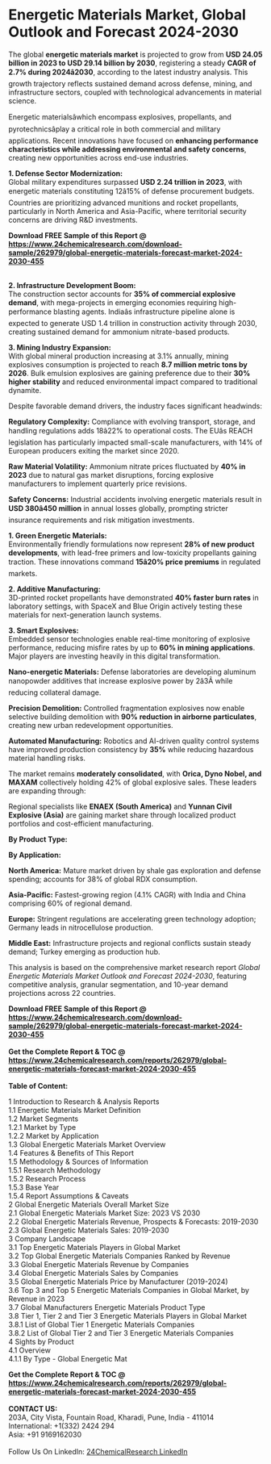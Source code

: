 <h1>Energetic Materials Market, Global Outlook and Forecast 2024-2030</h1><p>The global <strong>energetic materials market</strong> is projected to grow from <strong>USD 24.05 billion in 2023 to USD 29.14 billion by 2030</strong>, registering a steady <strong>CAGR of 2.7% during 2024â2030</strong>, according to the latest industry analysis. This growth trajectory reflects sustained demand across defense, mining, and infrastructure sectors, coupled with technological advancements in material science.</p><p>Energetic materialsâwhich encompass explosives, propellants, and pyrotechnicsâplay a critical role in both commercial and military applications. Recent innovations have focused on <strong>enhancing performance characteristics while addressing environmental and safety concerns</strong>, creating new opportunities across end-use industries.</p><p><strong>1. Defense Sector Modernization:</strong><br>
Global military expenditures surpassed <strong>USD 2.24 trillion in 2023</strong>, with energetic materials constituting 12â15% of defense procurement budgets. Countries are prioritizing advanced munitions and rocket propellants, particularly in North America and Asia-Pacific, where territorial security concerns are driving R&amp;D investments.</p><div><b>Download FREE Sample of this Report @ 
            <a href="https://www.24chemicalresearch.com/download-sample/262979/global-energetic-materials-forecast-market-2024-2030-455">
            https://www.24chemicalresearch.com/download-sample/262979/global-energetic-materials-forecast-market-2024-2030-455</a></b></div><br><p><strong>2. Infrastructure Development Boom:</strong><br>
The construction sector accounts for <strong>35% of commercial explosive demand</strong>, with mega-projects in emerging economies requiring high-performance blasting agents. Indiaâs infrastructure pipeline alone is expected to generate USD 1.4 trillion in construction activity through 2030, creating sustained demand for ammonium nitrate-based products.</p><p><strong>3. Mining Industry Expansion:</strong><br>
With global mineral production increasing at 3.1% annually, mining explosives consumption is projected to reach <strong>8.7 million metric tons by 2026</strong>. Bulk emulsion explosives are gaining preference due to their <strong>30% higher stability</strong> and reduced environmental impact compared to traditional dynamite.</p><p>Despite favorable demand drivers, the industry faces significant headwinds:</p><p><strong>Regulatory Complexity:</strong> Compliance with evolving transport, storage, and handling regulations adds 18â22% to operational costs. The EUâs REACH legislation has particularly impacted small-scale manufacturers, with 14% of European producers exiting the market since 2020.</p><p><strong>Raw Material Volatility:</strong> Ammonium nitrate prices fluctuated by <strong>40% in 2023</strong> due to natural gas market disruptions, forcing explosive manufacturers to implement quarterly price revisions.</p><p><strong>Safety Concerns:</strong> Industrial accidents involving energetic materials result in <strong>USD 380â450 million</strong> in annual losses globally, prompting stricter insurance requirements and risk mitigation investments.</p><p><strong>1. Green Energetic Materials:</strong><br>
Environmentally friendly formulations now represent <strong>28% of new product developments</strong>, with lead-free primers and low-toxicity propellants gaining traction. These innovations command <strong>15â20% price premiums</strong> in regulated markets.</p><p><strong>2. Additive Manufacturing:</strong><br>
3D-printed rocket propellants have demonstrated <strong>40% faster burn rates</strong> in laboratory settings, with SpaceX and Blue Origin actively testing these materials for next-generation launch systems.</p><p><strong>3. Smart Explosives:</strong><br>
Embedded sensor technologies enable real-time monitoring of explosive performance, reducing misfire rates by up to <strong>60% in mining applications</strong>. Major players are investing heavily in this digital transformation.</p><p><strong>Nano-energetic Materials:</strong> Defense laboratories are developing aluminum nanopowder additives that increase explosive power by 2â3Ã while reducing collateral damage.</p><p><strong>Precision Demolition:</strong> Controlled fragmentation explosives now enable selective building demolition with <strong>90% reduction in airborne particulates</strong>, creating new urban redevelopment opportunities.</p><p><strong>Automated Manufacturing:</strong> Robotics and AI-driven quality control systems have improved production consistency by <strong>35%</strong> while reducing hazardous material handling risks.</p><p>The market remains <strong>moderately consolidated</strong>, with <strong>Orica, Dyno Nobel, and MAXAM</strong> collectively holding 42% of global explosive sales. These leaders are expanding through:</p><p>Regional specialists like <strong>ENAEX (South America)</strong> and <strong>Yunnan Civil Explosive (Asia)</strong> are gaining market share through localized product portfolios and cost-efficient manufacturing.</p><p><strong>By Product Type:</strong></p><p><strong>By Application:</strong></p><p><strong>North America:</strong> Mature market driven by shale gas exploration and defense spending; accounts for 38% of global RDX consumption.</p><p><strong>Asia-Pacific:</strong> Fastest-growing region (4.1% CAGR) with India and China comprising 60% of regional demand.</p><p><strong>Europe:</strong> Stringent regulations are accelerating green technology adoption; Germany leads in nitrocellulose production.</p><p><strong>Middle East:</strong> Infrastructure projects and regional conflicts sustain steady demand; Turkey emerging as production hub.</p><p>This analysis is based on the comprehensive market research report <em>Global Energetic Materials Market Outlook and Forecast 2024-2030</em>, featuring competitive analysis, granular segmentation, and 10-year demand projections across 22 countries.</p><div><b>Download FREE Sample of this Report @ 
            <a href="https://www.24chemicalresearch.com/download-sample/262979/global-energetic-materials-forecast-market-2024-2030-455">
            https://www.24chemicalresearch.com/download-sample/262979/global-energetic-materials-forecast-market-2024-2030-455</a></b></div><br><div><b>Get the Complete Report & TOC @ 
            <a href="https://www.24chemicalresearch.com/reports/262979/global-energetic-materials-forecast-market-2024-2030-455">
            https://www.24chemicalresearch.com/reports/262979/global-energetic-materials-forecast-market-2024-2030-455</a></b></div><br>
            <b>Table of Content:</b><p>1 Introduction to Research & Analysis Reports<br />
    1.1 Energetic Materials Market Definition<br />
    1.2 Market Segments<br />
        1.2.1 Market by Type<br />
        1.2.2 Market by Application<br />
    1.3 Global Energetic Materials Market Overview<br />
    1.4 Features & Benefits of This Report<br />
    1.5 Methodology & Sources of Information<br />
        1.5.1 Research Methodology<br />
        1.5.2 Research Process<br />
        1.5.3 Base Year<br />
        1.5.4 Report Assumptions & Caveats<br />
2 Global Energetic Materials Overall Market Size<br />
    2.1 Global Energetic Materials Market Size: 2023 VS 2030<br />
    2.2 Global Energetic Materials Revenue, Prospects & Forecasts: 2019-2030<br />
    2.3 Global Energetic Materials Sales: 2019-2030<br />
3 Company Landscape<br />
    3.1 Top Energetic Materials Players in Global Market<br />
    3.2 Top Global Energetic Materials Companies Ranked by Revenue<br />
    3.3 Global Energetic Materials Revenue by Companies<br />
    3.4 Global Energetic Materials Sales by Companies<br />
    3.5 Global Energetic Materials Price by Manufacturer (2019-2024)<br />
    3.6 Top 3 and Top 5 Energetic Materials Companies in Global Market, by Revenue in 2023<br />
    3.7 Global Manufacturers Energetic Materials Product Type<br />
    3.8 Tier 1, Tier 2 and Tier 3 Energetic Materials Players in Global Market<br />
        3.8.1 List of Global Tier 1 Energetic Materials Companies<br />
        3.8.2 List of Global Tier 2 and Tier 3 Energetic Materials Companies<br />
4 Sights by Product<br />
    4.1 Overview<br />
        4.1.1 By Type - Global Energetic Mat</p><div><b>Get the Complete Report & TOC @ 
            <a href="https://www.24chemicalresearch.com/reports/262979/global-energetic-materials-forecast-market-2024-2030-455">
            https://www.24chemicalresearch.com/reports/262979/global-energetic-materials-forecast-market-2024-2030-455</a></b></div><br><b>CONTACT US:</b><br>
            203A, City Vista, Fountain Road, Kharadi, Pune, India - 411014<br>
            International: +1(332) 2424 294<br>
            Asia: +91 9169162030 <br><br>
            Follow Us On LinkedIn: <a href="https://www.linkedin.com/company/24chemicalresearch/">24ChemicalResearch LinkedIn</a>